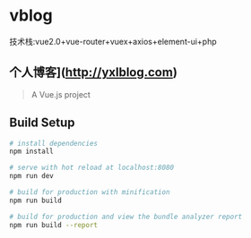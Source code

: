 # vblog
技术栈:vue2.0+vue-router+vuex+axios+element-ui+php
## 个人博客](http://yxlblog.com)
> A Vue.js project

## Build Setup

``` bash
# install dependencies
npm install

# serve with hot reload at localhost:8080
npm run dev

# build for production with minification
npm run build

# build for production and view the bundle analyzer report
npm run build --report
```
